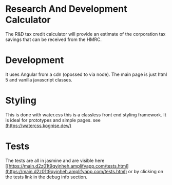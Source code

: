 # Research And Development Calculator

The R&D tax credit calculator will provide an estimate of the corporation tax savings that can be received from the HMRC.

# Development 

It uses Angular from a cdn (opossed to via node).
The main page is just html 5 and vanilla javascript classes.

# Styling 

This is done with water.css this is a classless front end styling framework. It is ideal for prototypes and simple pages. see [(https://watercss.kognise.dev/)](https://watercss.kognise.dev/) 

# Tests

The tests are all in jasmine and are visible here [[https://main.d2z01t9qyjnheh.amplifyapp.com/tests.html](https://main.d2z01t9qyjnheh.amplifyapp.com/tests.html)
or by clicking on the tests link in the debug info section.
